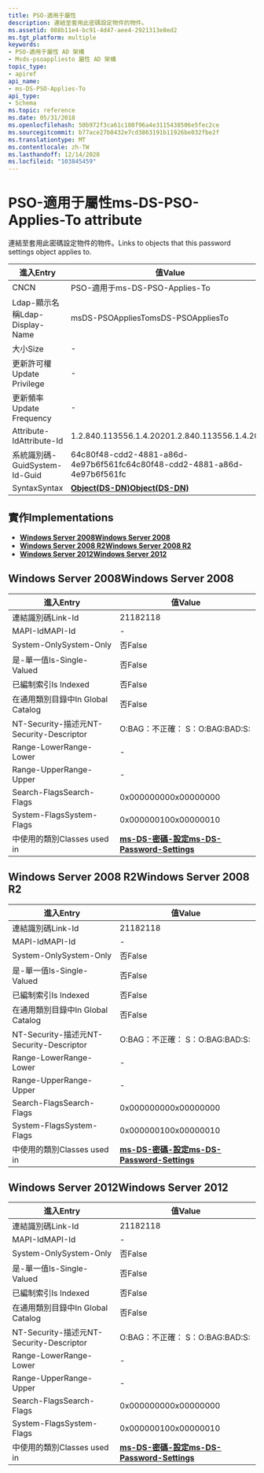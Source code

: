 ```yaml
---
title: PSO-適用于屬性
description: 連結至套用此密碼設定物件的物件。
ms.assetid: 088b11e4-bc91-4d47-aee4-2921313e8ed2
ms.tgt_platform: multiple
keywords:
- PSO-適用于屬性 AD 架構
- Msds-psoappliesto 屬性 AD 架構
topic_type:
- apiref
api_name:
- ms-DS-PSO-Applies-To
api_type:
- Schema
ms.topic: reference
ms.date: 05/31/2018
ms.openlocfilehash: 50b972f3ca61c108f96a4e3115438506e5fec2ce
ms.sourcegitcommit: b77ace27b0432e7cd3863191b11926be032fbe2f
ms.translationtype: MT
ms.contentlocale: zh-TW
ms.lasthandoff: 12/14/2020
ms.locfileid: "103845459"
---
```

# <a name="ms-ds-pso-applies-to-attribute"></a><span data-ttu-id="9d9db-105">PSO-適用于屬性</span><span class="sxs-lookup"><span data-stu-id="9d9db-105">ms-DS-PSO-Applies-To attribute</span></span>

<span data-ttu-id="9d9db-106">連結至套用此密碼設定物件的物件。</span><span class="sxs-lookup"><span data-stu-id="9d9db-106">Links to objects that this password settings object applies to.</span></span>



| <span data-ttu-id="9d9db-107">進入</span><span class="sxs-lookup"><span data-stu-id="9d9db-107">Entry</span></span> | <span data-ttu-id="9d9db-108">值</span><span class="sxs-lookup"><span data-stu-id="9d9db-108">Value</span></span> |
|-------------------|-----------------------------------------|
| <span data-ttu-id="9d9db-109">CN</span><span class="sxs-lookup"><span data-stu-id="9d9db-109">CN</span></span>                | <span data-ttu-id="9d9db-110">PSO-適用于</span><span class="sxs-lookup"><span data-stu-id="9d9db-110">ms-DS-PSO-Applies-To</span></span>                    |
| <span data-ttu-id="9d9db-111">Ldap-顯示名稱</span><span class="sxs-lookup"><span data-stu-id="9d9db-111">Ldap-Display-Name</span></span> | <span data-ttu-id="9d9db-112">msDS-PSOAppliesTo</span><span class="sxs-lookup"><span data-stu-id="9d9db-112">msDS-PSOAppliesTo</span></span>                       |
| <span data-ttu-id="9d9db-113">大小</span><span class="sxs-lookup"><span data-stu-id="9d9db-113">Size</span></span>              | \-                                      |
| <span data-ttu-id="9d9db-114">更新許可權</span><span class="sxs-lookup"><span data-stu-id="9d9db-114">Update Privilege</span></span>  | \-                                      |
| <span data-ttu-id="9d9db-115">更新頻率</span><span class="sxs-lookup"><span data-stu-id="9d9db-115">Update Frequency</span></span>  | \-                                      |
| <span data-ttu-id="9d9db-116">Attribute-Id</span><span class="sxs-lookup"><span data-stu-id="9d9db-116">Attribute-Id</span></span>      | <span data-ttu-id="9d9db-117">1.2.840.113556.1.4.2020</span><span class="sxs-lookup"><span data-stu-id="9d9db-117">1.2.840.113556.1.4.2020</span></span>                 |
| <span data-ttu-id="9d9db-118">系統識別碼-Guid</span><span class="sxs-lookup"><span data-stu-id="9d9db-118">System-Id-Guid</span></span>    | <span data-ttu-id="9d9db-119">64c80f48-cdd2-4881-a86d-4e97b6f561fc</span><span class="sxs-lookup"><span data-stu-id="9d9db-119">64c80f48-cdd2-4881-a86d-4e97b6f561fc</span></span>    |
| <span data-ttu-id="9d9db-120">Syntax</span><span class="sxs-lookup"><span data-stu-id="9d9db-120">Syntax</span></span>            | [<span data-ttu-id="9d9db-121">**Object(DS-DN)**</span><span class="sxs-lookup"><span data-stu-id="9d9db-121">**Object(DS-DN)**</span></span>](s-object-ds-dn.md) |



## <a name="implementations"></a><span data-ttu-id="9d9db-122">實作</span><span class="sxs-lookup"><span data-stu-id="9d9db-122">Implementations</span></span>

-   [<span data-ttu-id="9d9db-123">**Windows Server 2008**</span><span class="sxs-lookup"><span data-stu-id="9d9db-123">**Windows Server 2008**</span></span>](#windows-server-2008)
-   [<span data-ttu-id="9d9db-124">**Windows Server 2008 R2**</span><span class="sxs-lookup"><span data-stu-id="9d9db-124">**Windows Server 2008 R2**</span></span>](#windows-server-2008-r2)
-   [<span data-ttu-id="9d9db-125">**Windows Server 2012**</span><span class="sxs-lookup"><span data-stu-id="9d9db-125">**Windows Server 2012**</span></span>](#windows-server-2012)

## <a name="windows-server-2008"></a><span data-ttu-id="9d9db-126">Windows Server 2008</span><span class="sxs-lookup"><span data-stu-id="9d9db-126">Windows Server 2008</span></span>



| <span data-ttu-id="9d9db-127">進入</span><span class="sxs-lookup"><span data-stu-id="9d9db-127">Entry</span></span> | <span data-ttu-id="9d9db-128">值</span><span class="sxs-lookup"><span data-stu-id="9d9db-128">Value</span></span> |
|------------------------|-----------------------------------------------------------------------|
| <span data-ttu-id="9d9db-129">連結識別碼</span><span class="sxs-lookup"><span data-stu-id="9d9db-129">Link-Id</span></span>                | <span data-ttu-id="9d9db-130">2118</span><span class="sxs-lookup"><span data-stu-id="9d9db-130">2118</span></span>                                                                  |
| <span data-ttu-id="9d9db-131">MAPI-Id</span><span class="sxs-lookup"><span data-stu-id="9d9db-131">MAPI-Id</span></span>                | \-                                                                    |
| <span data-ttu-id="9d9db-132">System-Only</span><span class="sxs-lookup"><span data-stu-id="9d9db-132">System-Only</span></span>            | <span data-ttu-id="9d9db-133">否</span><span class="sxs-lookup"><span data-stu-id="9d9db-133">False</span></span>                                                                 |
| <span data-ttu-id="9d9db-134">是-單一值</span><span class="sxs-lookup"><span data-stu-id="9d9db-134">Is-Single-Valued</span></span>       | <span data-ttu-id="9d9db-135">否</span><span class="sxs-lookup"><span data-stu-id="9d9db-135">False</span></span>                                                                 |
| <span data-ttu-id="9d9db-136">已編制索引</span><span class="sxs-lookup"><span data-stu-id="9d9db-136">Is Indexed</span></span>             | <span data-ttu-id="9d9db-137">否</span><span class="sxs-lookup"><span data-stu-id="9d9db-137">False</span></span>                                                                 |
| <span data-ttu-id="9d9db-138">在通用類別目錄中</span><span class="sxs-lookup"><span data-stu-id="9d9db-138">In Global Catalog</span></span>      | <span data-ttu-id="9d9db-139">否</span><span class="sxs-lookup"><span data-stu-id="9d9db-139">False</span></span>                                                                 |
| <span data-ttu-id="9d9db-140">NT-Security-描述元</span><span class="sxs-lookup"><span data-stu-id="9d9db-140">NT-Security-Descriptor</span></span> | <span data-ttu-id="9d9db-141">O:BAG：不正確： S：</span><span class="sxs-lookup"><span data-stu-id="9d9db-141">O:BAG:BAD:S:</span></span>                                                          |
| <span data-ttu-id="9d9db-142">Range-Lower</span><span class="sxs-lookup"><span data-stu-id="9d9db-142">Range-Lower</span></span>            | \-                                                                    |
| <span data-ttu-id="9d9db-143">Range-Upper</span><span class="sxs-lookup"><span data-stu-id="9d9db-143">Range-Upper</span></span>            | \-                                                                    |
| <span data-ttu-id="9d9db-144">Search-Flags</span><span class="sxs-lookup"><span data-stu-id="9d9db-144">Search-Flags</span></span>           | <span data-ttu-id="9d9db-145">0x00000000</span><span class="sxs-lookup"><span data-stu-id="9d9db-145">0x00000000</span></span>                                                            |
| <span data-ttu-id="9d9db-146">System-Flags</span><span class="sxs-lookup"><span data-stu-id="9d9db-146">System-Flags</span></span>           | <span data-ttu-id="9d9db-147">0x00000010</span><span class="sxs-lookup"><span data-stu-id="9d9db-147">0x00000010</span></span>                                                            |
| <span data-ttu-id="9d9db-148">中使用的類別</span><span class="sxs-lookup"><span data-stu-id="9d9db-148">Classes used in</span></span>        | [<span data-ttu-id="9d9db-149">**ms-DS-密碼-設定**</span><span class="sxs-lookup"><span data-stu-id="9d9db-149">**ms-DS-Password-Settings**</span></span>](c-msds-passwordsettings.md)<br/> |



## <a name="windows-server-2008-r2"></a><span data-ttu-id="9d9db-150">Windows Server 2008 R2</span><span class="sxs-lookup"><span data-stu-id="9d9db-150">Windows Server 2008 R2</span></span>



| <span data-ttu-id="9d9db-151">進入</span><span class="sxs-lookup"><span data-stu-id="9d9db-151">Entry</span></span> | <span data-ttu-id="9d9db-152">值</span><span class="sxs-lookup"><span data-stu-id="9d9db-152">Value</span></span> |
|------------------------|-----------------------------------------------------------------------|
| <span data-ttu-id="9d9db-153">連結識別碼</span><span class="sxs-lookup"><span data-stu-id="9d9db-153">Link-Id</span></span>                | <span data-ttu-id="9d9db-154">2118</span><span class="sxs-lookup"><span data-stu-id="9d9db-154">2118</span></span>                                                                  |
| <span data-ttu-id="9d9db-155">MAPI-Id</span><span class="sxs-lookup"><span data-stu-id="9d9db-155">MAPI-Id</span></span>                | \-                                                                    |
| <span data-ttu-id="9d9db-156">System-Only</span><span class="sxs-lookup"><span data-stu-id="9d9db-156">System-Only</span></span>            | <span data-ttu-id="9d9db-157">否</span><span class="sxs-lookup"><span data-stu-id="9d9db-157">False</span></span>                                                                 |
| <span data-ttu-id="9d9db-158">是-單一值</span><span class="sxs-lookup"><span data-stu-id="9d9db-158">Is-Single-Valued</span></span>       | <span data-ttu-id="9d9db-159">否</span><span class="sxs-lookup"><span data-stu-id="9d9db-159">False</span></span>                                                                 |
| <span data-ttu-id="9d9db-160">已編制索引</span><span class="sxs-lookup"><span data-stu-id="9d9db-160">Is Indexed</span></span>             | <span data-ttu-id="9d9db-161">否</span><span class="sxs-lookup"><span data-stu-id="9d9db-161">False</span></span>                                                                 |
| <span data-ttu-id="9d9db-162">在通用類別目錄中</span><span class="sxs-lookup"><span data-stu-id="9d9db-162">In Global Catalog</span></span>      | <span data-ttu-id="9d9db-163">否</span><span class="sxs-lookup"><span data-stu-id="9d9db-163">False</span></span>                                                                 |
| <span data-ttu-id="9d9db-164">NT-Security-描述元</span><span class="sxs-lookup"><span data-stu-id="9d9db-164">NT-Security-Descriptor</span></span> | <span data-ttu-id="9d9db-165">O:BAG：不正確： S：</span><span class="sxs-lookup"><span data-stu-id="9d9db-165">O:BAG:BAD:S:</span></span>                                                          |
| <span data-ttu-id="9d9db-166">Range-Lower</span><span class="sxs-lookup"><span data-stu-id="9d9db-166">Range-Lower</span></span>            | \-                                                                    |
| <span data-ttu-id="9d9db-167">Range-Upper</span><span class="sxs-lookup"><span data-stu-id="9d9db-167">Range-Upper</span></span>            | \-                                                                    |
| <span data-ttu-id="9d9db-168">Search-Flags</span><span class="sxs-lookup"><span data-stu-id="9d9db-168">Search-Flags</span></span>           | <span data-ttu-id="9d9db-169">0x00000000</span><span class="sxs-lookup"><span data-stu-id="9d9db-169">0x00000000</span></span>                                                            |
| <span data-ttu-id="9d9db-170">System-Flags</span><span class="sxs-lookup"><span data-stu-id="9d9db-170">System-Flags</span></span>           | <span data-ttu-id="9d9db-171">0x00000010</span><span class="sxs-lookup"><span data-stu-id="9d9db-171">0x00000010</span></span>                                                            |
| <span data-ttu-id="9d9db-172">中使用的類別</span><span class="sxs-lookup"><span data-stu-id="9d9db-172">Classes used in</span></span>        | [<span data-ttu-id="9d9db-173">**ms-DS-密碼-設定**</span><span class="sxs-lookup"><span data-stu-id="9d9db-173">**ms-DS-Password-Settings**</span></span>](c-msds-passwordsettings.md)<br/> |



## <a name="windows-server-2012"></a><span data-ttu-id="9d9db-174">Windows Server 2012</span><span class="sxs-lookup"><span data-stu-id="9d9db-174">Windows Server 2012</span></span>



| <span data-ttu-id="9d9db-175">進入</span><span class="sxs-lookup"><span data-stu-id="9d9db-175">Entry</span></span> | <span data-ttu-id="9d9db-176">值</span><span class="sxs-lookup"><span data-stu-id="9d9db-176">Value</span></span> |
|------------------------|-----------------------------------------------------------------------|
| <span data-ttu-id="9d9db-177">連結識別碼</span><span class="sxs-lookup"><span data-stu-id="9d9db-177">Link-Id</span></span>                | <span data-ttu-id="9d9db-178">2118</span><span class="sxs-lookup"><span data-stu-id="9d9db-178">2118</span></span>                                                                  |
| <span data-ttu-id="9d9db-179">MAPI-Id</span><span class="sxs-lookup"><span data-stu-id="9d9db-179">MAPI-Id</span></span>                | \-                                                                    |
| <span data-ttu-id="9d9db-180">System-Only</span><span class="sxs-lookup"><span data-stu-id="9d9db-180">System-Only</span></span>            | <span data-ttu-id="9d9db-181">否</span><span class="sxs-lookup"><span data-stu-id="9d9db-181">False</span></span>                                                                 |
| <span data-ttu-id="9d9db-182">是-單一值</span><span class="sxs-lookup"><span data-stu-id="9d9db-182">Is-Single-Valued</span></span>       | <span data-ttu-id="9d9db-183">否</span><span class="sxs-lookup"><span data-stu-id="9d9db-183">False</span></span>                                                                 |
| <span data-ttu-id="9d9db-184">已編制索引</span><span class="sxs-lookup"><span data-stu-id="9d9db-184">Is Indexed</span></span>             | <span data-ttu-id="9d9db-185">否</span><span class="sxs-lookup"><span data-stu-id="9d9db-185">False</span></span>                                                                 |
| <span data-ttu-id="9d9db-186">在通用類別目錄中</span><span class="sxs-lookup"><span data-stu-id="9d9db-186">In Global Catalog</span></span>      | <span data-ttu-id="9d9db-187">否</span><span class="sxs-lookup"><span data-stu-id="9d9db-187">False</span></span>                                                                 |
| <span data-ttu-id="9d9db-188">NT-Security-描述元</span><span class="sxs-lookup"><span data-stu-id="9d9db-188">NT-Security-Descriptor</span></span> | <span data-ttu-id="9d9db-189">O:BAG：不正確： S：</span><span class="sxs-lookup"><span data-stu-id="9d9db-189">O:BAG:BAD:S:</span></span>                                                          |
| <span data-ttu-id="9d9db-190">Range-Lower</span><span class="sxs-lookup"><span data-stu-id="9d9db-190">Range-Lower</span></span>            | \-                                                                    |
| <span data-ttu-id="9d9db-191">Range-Upper</span><span class="sxs-lookup"><span data-stu-id="9d9db-191">Range-Upper</span></span>            | \-                                                                    |
| <span data-ttu-id="9d9db-192">Search-Flags</span><span class="sxs-lookup"><span data-stu-id="9d9db-192">Search-Flags</span></span>           | <span data-ttu-id="9d9db-193">0x00000000</span><span class="sxs-lookup"><span data-stu-id="9d9db-193">0x00000000</span></span>                                                            |
| <span data-ttu-id="9d9db-194">System-Flags</span><span class="sxs-lookup"><span data-stu-id="9d9db-194">System-Flags</span></span>           | <span data-ttu-id="9d9db-195">0x00000010</span><span class="sxs-lookup"><span data-stu-id="9d9db-195">0x00000010</span></span>                                                            |
| <span data-ttu-id="9d9db-196">中使用的類別</span><span class="sxs-lookup"><span data-stu-id="9d9db-196">Classes used in</span></span>        | [<span data-ttu-id="9d9db-197">**ms-DS-密碼-設定**</span><span class="sxs-lookup"><span data-stu-id="9d9db-197">**ms-DS-Password-Settings**</span></span>](c-msds-passwordsettings.md)<br/> |



 

 





